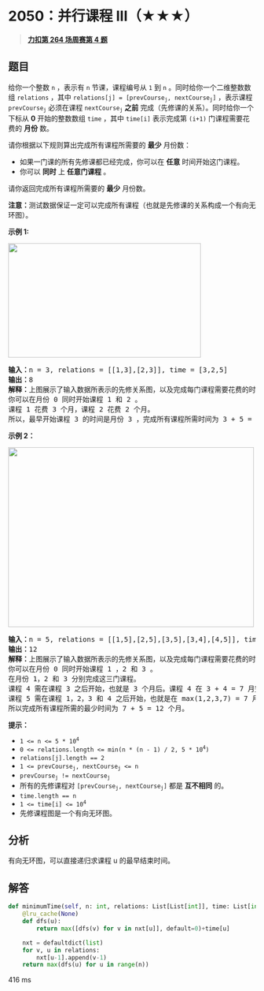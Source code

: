 # 2050：并行课程 III（★★★）


> <u>**[力扣第 264 场周赛第 4 题](https://leetcode.cn/problems/parallel-courses-iii/)**</u>

## 题目

<p>给你一个整数 <code>n</code> ，表示有 <code>n</code> 节课，课程编号从 <code>1</code> 到 <code>n</code> 。同时给你一个二维整数数组 <code>relations</code> ，其中 <code>relations[j] = [prevCourse<sub>j</sub>, nextCourse<sub>j</sub>]</code> ，表示课程 <code>prevCourse<sub>j</sub></code> 必须在课程 <code>nextCourse<sub>j</sub></code> <strong>之前</strong> 完成（先修课的关系）。同时给你一个下标从 <strong>0</strong> 开始的整数数组 <code>time</code> ，其中 <code>time[i]</code> 表示完成第 <code>(i+1)</code> 门课程需要花费的 <strong>月份</strong> 数。</p>

<p>请你根据以下规则算出完成所有课程所需要的 <strong>最少</strong> 月份数：</p>

<ul>
<li>如果一门课的所有先修课都已经完成，你可以在 <strong>任意</strong> 时间开始这门课程。</li>
<li>你可以 <strong>同时</strong> 上 <strong>任意门课程</strong> 。</li>
</ul>

<p>请你返回完成所有课程所需要的 <strong>最少</strong> 月份数。</p>

<p><strong>注意：</strong>测试数据保证一定可以完成所有课程（也就是先修课的关系构成一个有向无环图）。</p>



<p><strong>示例 1:</strong></p>

<p><strong><img alt="" src="https://assets.leetcode.com/uploads/2021/10/07/ex1.png" style="width: 392px; height: 232px;"></strong></p>

<pre><strong>输入：</strong>n = 3, relations = [[1,3],[2,3]], time = [3,2,5]
<b>输出：</b>8
<b>解释：</b>上图展示了输入数据所表示的先修关系图，以及完成每门课程需要花费的时间。
你可以在月份 0 同时开始课程 1 和 2 。
课程 1 花费 3 个月，课程 2 花费 2 个月。
所以，最早开始课程 3 的时间是月份 3 ，完成所有课程所需时间为 3 + 5 = 8 个月。
</pre>

<p><strong>示例 2：</strong></p>

<p><strong><img alt="" src="https://assets.leetcode.com/uploads/2021/10/07/ex2.png" style="width: 500px; height: 365px;"></strong></p>

<pre><b>输入：</b>n = 5, relations = [[1,5],[2,5],[3,5],[3,4],[4,5]], time = [1,2,3,4,5]
<b>输出：</b>12
<b>解释：</b>上图展示了输入数据所表示的先修关系图，以及完成每门课程需要花费的时间。
你可以在月份 0 同时开始课程 1 ，2 和 3 。
在月份 1，2 和 3 分别完成这三门课程。
课程 4 需在课程 3 之后开始，也就是 3 个月后。课程 4 在 3 + 4 = 7 月完成。
课程 5 需在课程 1，2，3 和 4 之后开始，也就是在 max(1,2,3,7) = 7 月开始。
所以完成所有课程所需的最少时间为 7 + 5 = 12 个月。
</pre>



<p><strong>提示：</strong></p>

<ul>
<li><code>1 &lt;= n &lt;= 5 * 10<sup>4</sup></code></li>
<li><code>0 &lt;= relations.length &lt;= min(n * (n - 1) / 2, 5 * 10<sup>4</sup>)</code></li>
<li><code>relations[j].length == 2</code></li>
<li><code>1 &lt;= prevCourse<sub>j</sub>, nextCourse<sub>j</sub> &lt;= n</code></li>
<li><code>prevCourse<sub>j</sub> != nextCourse<sub>j</sub></code></li>
<li>所有的先修课程对 <code>[prevCourse<sub>j</sub>, nextCourse<sub>j</sub>]</code> 都是 <strong>互不相同</strong> 的。</li>
<li><code>time.length == n</code></li>
<li><code>1 &lt;= time[i] &lt;= 10<sup>4</sup></code></li>
<li>先修课程图是一个有向无环图。</li>
</ul>


## 分析

有向无环图，可以直接递归求课程 u 的最早结束时间。

## 解答

```python
def minimumTime(self, n: int, relations: List[List[int]], time: List[int]) -> int:
    @lru_cache(None)
    def dfs(u):
        return max([dfs(v) for v in nxt[u]], default=0)+time[u]

    nxt = defaultdict(list)
    for v, u in relations:
        nxt[u-1].append(v-1)
    return max(dfs(u) for u in range(n))
```
416 ms

